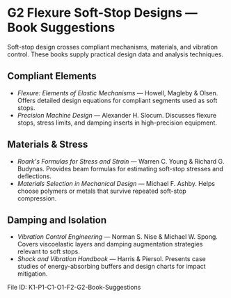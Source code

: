 # G2 Flexure Soft-Stop Designs — Book Suggestions

Soft-stop design crosses compliant mechanisms, materials, and vibration control. These books supply practical design data and analysis techniques.

## Compliant Elements
- *Flexure: Elements of Elastic Mechanisms* — Howell, Magleby & Olsen. Offers detailed design equations for compliant segments used as soft stops.
- *Precision Machine Design* — Alexander H. Slocum. Discusses flexure stops, stress limits, and damping inserts in high-precision equipment.

## Materials & Stress
- *Roark's Formulas for Stress and Strain* — Warren C. Young & Richard G. Budynas. Provides beam formulas for estimating soft-stop stresses and deflections.
- *Materials Selection in Mechanical Design* — Michael F. Ashby. Helps choose polymers or metals that survive repeated soft-stop compression.

## Damping and Isolation
- *Vibration Control Engineering* — Norman S. Nise & Michael W. Spong. Covers viscoelastic layers and damping augmentation strategies relevant to soft stops.
- *Shock and Vibration Handbook* — Harris & Piersol. Presents case studies of energy-absorbing buffers and design charts for impact mitigation.

File ID: K1-P1-C1-O1-F2-G2-Book-Suggestions
